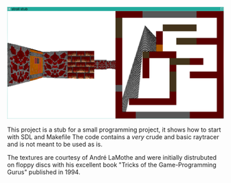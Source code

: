 ![](https://raw.githubusercontent.com/ssloy/stroll/master/screenshot.png)

This project is a stub for a small programming project, it shows how to start with SDL and Makefile
The code contains a *very* crude and basic raytracer and is not meant to be used as is.

The textures are courtesy of André LaMothe and were initially distrubuted on
floppy discs with his excellent book "Tricks of the Game-Programming Gurus" published in 1994.

